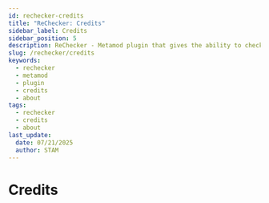 ```yaml
---
id: rechecker-credits
title: "ReChecker: Credits"
sidebar_label: Credits
sidebar_position: 5
description: ReChecker - Metamod plugin that gives the ability to check client files by their name and md5 hash.
slug: /rechecker/credits
keywords:
  - rechecker
  - metamod
  - plugin
  - credits
  - about
tags:
  - rechecker
  - credits
  - about
last_update:
  date: 07/21/2025
  author: STAM
---
```


# Credits
